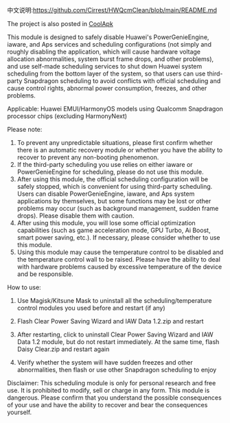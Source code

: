 中文说明:https://github.com/Cirrest/HWQcmClean/blob/main/README.md

The project is also posted in [CoolApk](https://www.coolapk.com/feed/62433073?s=ZTllY2FiMmIyOGUyNjFnNjg2ZWMxZGN6a1540
)

This module is designed to safely disable Huawei's PowerGenieEngine, iaware, and Aps services and scheduling configurations (not simply and roughly disabling the application, which will cause hardware voltage allocation abnormalities, system burst frame drops, and other problems), and use self-made scheduling services to shut down Huawei system scheduling from the bottom layer of the system, so that users can use third-party Snapdragon scheduling to avoid conflicts with official scheduling and cause control rights, abnormal power consumption, freezes, and other problems.

Applicable: Huawei EMUI/HarmonyOS models using Qualcomm Snapdragon processor chips (excluding HarmonyNext)

Please note:

1. To prevent any unpredictable situations, please first confirm whether there is an automatic recovery module or whether you have the ability to recover to prevent any non-booting phenomenon.
2. If the third-party scheduling you use relies on either iaware or PowerGenieEngine for scheduling, please do not use this module.
3. After using this module, the official scheduling configuration will be safely stopped, which is convenient for using third-party scheduling. Users can disable PowerGenieEngine, iaware, and Aps system applications by themselves, but some functions may be lost or other problems may occur (such as background management, sudden frame drops). Please disable them with caution.
4. After using this module, you will lose some official optimization capabilities (such as game acceleration mode, GPU Turbo, Ai Boost, smart power saving, etc.). If necessary, please consider whether to use this module.
5. Using this module may cause the temperature control to be disabled and the temperature control wall to be raised. Please have the ability to deal with hardware problems caused by excessive temperature of the device and be responsible.

How to use:

1. Use Magisk/Kitsune Mask to uninstall all the scheduling/temperature control modules you used before and restart (if any)

2. Flash Clear Power Saving Wizard and IAW Data 1.2.zip and restart

3. After restarting, click to uninstall Clear Power Saving Wizard and IAW Data 1.2 module, but do not restart immediately. At the same time, flash Daisy Clear.zip and restart again

4. Verify whether the system will have sudden freezes and other abnormalities, then flash or use other Snapdragon scheduling to enjoy

Disclaimer: This scheduling module is only for personal research and free use. It is prohibited to modify, sell or charge in any form. This module is dangerous. Please confirm that you understand the possible consequences of your use and have the ability to recover and bear the consequences yourself.
